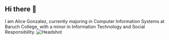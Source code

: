 ## Hi there 👋

I am Alice Gonzalez, currently majoring in Computer Information Systems at Baruch College, with a minor in Information Technology and Social Responsibility. 
![Headshot](Images/AliceGonzalez.jpg)
